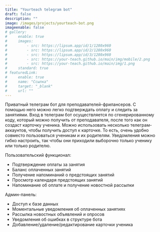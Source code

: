 ```yaml
---
title: "Yourteach telegram bot"
draft: false
description: ""
image: /images/projects/yourteach-bot.png
imageenable: false
# gallery:
#     enable: true
#     images:
#         - src: https://lipsum.app/id/1/1280x960
#         - src: https://lipsum.app/id/2/1280x960
#         - src: https://lipsum.app/id/3/1280x960
#         - src: https://your-teach.github.io/main/img/mobile/2.png
#         - src: https://your-teach.github.io/main/img/1.png
#     standard: true
# featuredLink:
#     enable: true
#     name: "Ссылка"
#     target: "_blank"
#     url: ""
---
```


Приватный телеграм бот для преподавателей-фрилансеров. С помощью него можно легко подтверждать оплату и следить за занятиями. Вход в телеграм бот осуществляется по сгенерированному коду, который можно получить от преподавателя, после того как он создаст карточку ученика.
Можно использовать несколько телеграм-аккаунтов, чтобы получить доступ к карточке. То есть,
очень удобно совместо пользоваться ученикам и их родителям. Уведомления можно гибко настроить, так чтобы они приходили выборочно только ученику или только родителю.

Пользовательский функционал:
 - Подтверждение оплаты за занятия
 - Баланс оплаченных занятий
 - Получение напоминаний о предстоящих занятий
 - Просмотр календаря предстоящих занятий
 - Напоминание об оплате и получение новостной рассылки

Админ-панель:
 - Доступ к базе данных
 - Моментальные уведомления об оплаченных занятиях
 - Рассылка новостных объявлений и опросов
 - Уведомления об ошибках в структуре бота
 - Добавление/удаление/редактирование карточки ученика